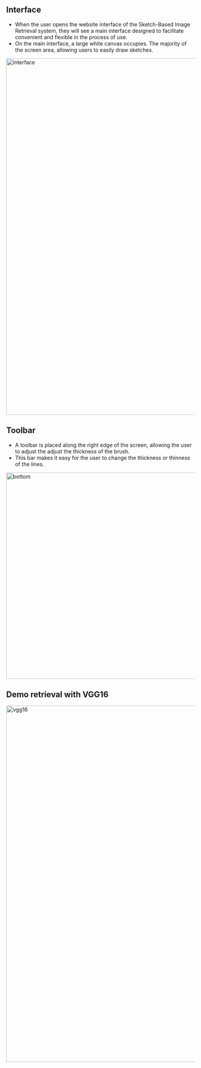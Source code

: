 ## Interface
* When the user opens the website interface of the Sketch-Based Image Retrieval system, they will see a main interface designed to facilitate convenient and flexible in the process of use.
* On the main interface, a large white canvas occupies. The majority of the screen area, allowing users to easily draw sketches. 
<img width="950" alt="interface" src="https://github.com/user-attachments/assets/6fb9affb-96ea-4667-b83a-67c4a09d9924" />

## Toolbar
* A toolbar is placed along the right edge of the screen, allowing the user to adjust the adjust the thickness of the brush.
* This bar makes it easy for the user to change the thickness or thinness of the lines.
<img width="550" alt="bottom" src="https://github.com/user-attachments/assets/0121930a-1f44-4f55-9c8d-5e6fc17e1f6e" />

## Demo retrieval with VGG16
<img width="950" alt="vgg16" src="https://github.com/user-attachments/assets/05e521e7-6804-47d9-8751-51c7a7b4d3bb" />

